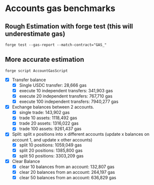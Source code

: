 # Accounts gas benchmarks

## Rough Estimation with forge test (this will underestimate gas)

```shell
forge test --gas-report --match-contract="GAS_"
```

## More accurate estimation

```shell
forge script AccountGasScript
```

- [x] Transfer balance
  - [x] Single USDC transfer: 28,666 gas
  - [x] execute 10 independent transfers: 341,903 gas
  - [x] execute 20 independent transfers: 767,710 gas
  - [x] execute 100 independent transfers: 7940,277 gas
- [x] Exchange balances between 2 accounts.
  - [x] single trade: 143,902 gas
  - [x] trade 10 assets: 1118,492 gas
  - [x] trade 20 assets: 1316,022 gas
  - [x] trade 100 assets: 9261,437 gas
- [x] Split: split x positions into x different accounts (update x balances on account 1, and update x other accounts)
  - [x] split 10 positions: 1059,049 gas
  - [x] split 20 positions: 1385,800 gas
  - [x] split 50 positions: 3303,209 gas
- [x] Clear Balance
  - [x] clear 10 balances from an account: 132,807 gas
  - [x] clear 20 balances from an account: 264,197 gas
  - [x] clear 50 balances from an account: 636,829 gas
